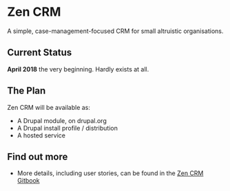 # Zen CRM
A simple, case-management-focused CRM for small altruistic organisations.

## Current Status
**April 2018** the very beginning. Hardly exists at all.

## The Plan
Zen CRM will be available as:
* A Drupal module, on drupal.org 
* A Drupal install profile / distribution
* A hosted service

## Find out more
* More details, including user stories, can be found in the [Zen CRM Gitbook](https://hoegrammer.gitbooks.io/zen-crm/content/)



